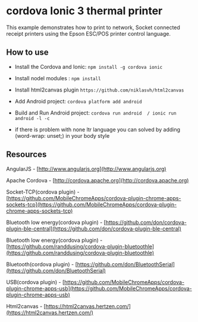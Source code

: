 # cordova Ionic 3 thermal printer

This example demonstrates how to print to network, Socket connected receipt printers using the Epson ESC/POS printer control language.


## How to use

* Install the Cordova and Ionic: ``` npm install -g cordova ionic ```
* Install nodel modules : ``` npm install ```
* Install html2canvas plugin ``` https://github.com/niklasvh/html2canvas ```
* Add Android project: ``` cordova platform add android ``` 
* Build and Run Android project: ``` cordova run android  / ionic run android -l -c ``` 

* if there is problem with none ltr language you can solved by adding (word-wrap: unset;) in your body style

## Resources

AngularJS - [http://www.angularjs.org](http://www.angularjs.org)

Apache Cordova - [http://cordova.apache.org](http://cordova.apache.org)

Socket-TCP(cordova plugin) - [https://github.com/MobileChromeApps/cordova-plugin-chrome-apps-sockets-tcp](https://github.com/MobileChromeApps/cordova-plugin-chrome-apps-sockets-tcp)

Bluetooth low energy(cordova plugin) - [https://github.com/don/cordova-plugin-ble-central](https://github.com/don/cordova-plugin-ble-central)

Bluetooth low energy(cordova plugin) - [https://github.com/randdusing/cordova-plugin-bluetoothle](https://github.com/randdusing/cordova-plugin-bluetoothle)

Bluetooth(cordova plugin) - [https://github.com/don/BluetoothSerial](https://github.com/don/BluetoothSerial)

USB(cordova plugin) - [https://github.com/MobileChromeApps/cordova-plugin-chrome-apps-usb](https://github.com/MobileChromeApps/cordova-plugin-chrome-apps-usb)

Html2canvas - [https://html2canvas.hertzen.com/](https://html2canvas.hertzen.com/)
